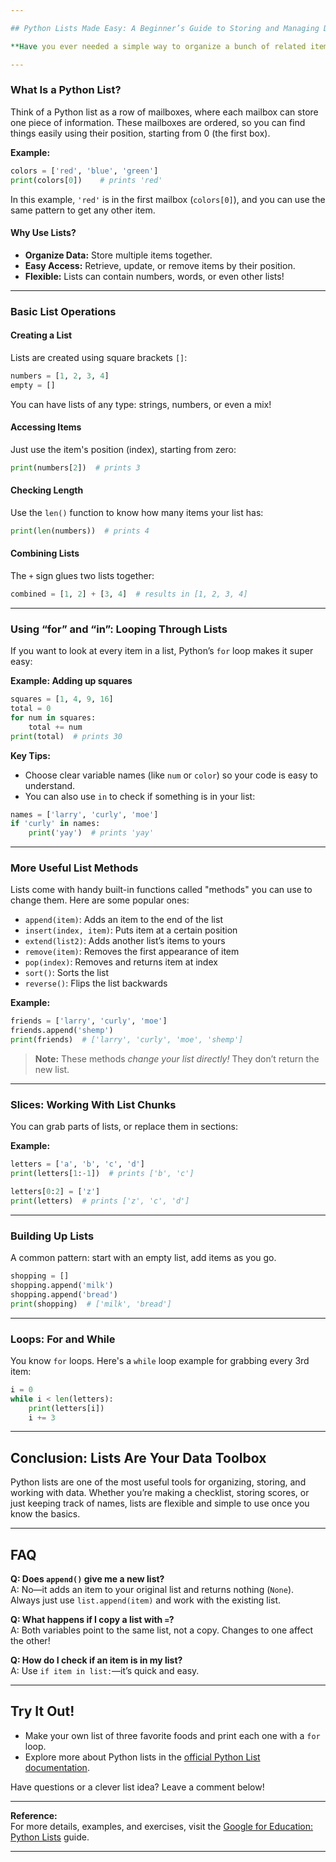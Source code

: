 ```yaml
---

## Python Lists Made Easy: A Beginner’s Guide to Storing and Managing Data

**Have you ever needed a simple way to organize a bunch of related items in your program? Enter Python’s powerful “list” feature – your digital container for anything from colors to numbers! Whether you’re learning coding for the first time or just want to refresh your skills, this guide will break down lists in plain English, so you can start using them with confidence.**

---
```


### What Is a Python List?

Think of a Python list as a row of mailboxes, where each mailbox can store one piece of information. These mailboxes are ordered, so you can find things easily using their position, starting from 0 (the first box).

**Example:**
```python
colors = ['red', 'blue', 'green']
print(colors[0])    # prints 'red'
```
In this example, `'red'` is in the first mailbox (`colors[0]`), and you can use the same pattern to get any other item.

#### Why Use Lists?

- **Organize Data:** Store multiple items together.
- **Easy Access:** Retrieve, update, or remove items by their position.
- **Flexible:** Lists can contain numbers, words, or even other lists!

---

### Basic List Operations

#### Creating a List

Lists are created using square brackets `[]`:
```python
numbers = [1, 2, 3, 4]
empty = []
```
You can have lists of any type: strings, numbers, or even a mix!

#### Accessing Items

Just use the item's position (index), starting from zero:
```python
print(numbers[2])  # prints 3
```

#### Checking Length

Use the `len()` function to know how many items your list has:
```python
print(len(numbers))  # prints 4
```

#### Combining Lists

The `+` sign glues two lists together:
```python
combined = [1, 2] + [3, 4]  # results in [1, 2, 3, 4]
```

---

### Using “for” and “in”: Looping Through Lists

If you want to look at every item in a list, Python’s `for` loop makes it super easy:

**Example: Adding up squares**
```python
squares = [1, 4, 9, 16]
total = 0
for num in squares:
    total += num
print(total)  # prints 30
```

**Key Tips:**
- Choose clear variable names (like `num` or `color`) so your code is easy to understand.
- You can also use `in` to check if something is in your list:
```python
names = ['larry', 'curly', 'moe']
if 'curly' in names:
    print('yay')  # prints 'yay'
```

---

### More Useful List Methods

Lists come with handy built-in functions called "methods" you can use to change them. Here are some popular ones:

- `append(item)`: Adds an item to the end of the list
- `insert(index, item)`: Puts item at a certain position
- `extend(list2)`: Adds another list’s items to yours
- `remove(item)`: Removes the first appearance of item
- `pop(index)`: Removes and returns item at index
- `sort()`: Sorts the list
- `reverse()`: Flips the list backwards

**Example:**
```python
friends = ['larry', 'curly', 'moe']
friends.append('shemp')
print(friends)  # ['larry', 'curly', 'moe', 'shemp']
```
> **Note:** These methods *change your list directly!* They don’t return the new list.

---

### Slices: Working With List Chunks

You can grab parts of lists, or replace them in sections:

**Example:**
```python
letters = ['a', 'b', 'c', 'd']
print(letters[1:-1])  # prints ['b', 'c']

letters[0:2] = ['z']
print(letters)  # prints ['z', 'c', 'd']
```

---

### Building Up Lists

A common pattern: start with an empty list, add items as you go.
```python
shopping = []
shopping.append('milk')
shopping.append('bread')
print(shopping)  # ['milk', 'bread']
```

---

### Loops: For and While

You know `for` loops. Here's a `while` loop example for grabbing every 3rd item:
```python
i = 0
while i < len(letters):
    print(letters[i])
    i += 3
```

---

## Conclusion: Lists Are Your Data Toolbox

Python lists are one of the most useful tools for organizing, storing, and working with data. Whether you’re making a checklist, storing scores, or just keeping track of names, lists are flexible and simple to use once you know the basics.

---

## FAQ

**Q: Does `append()` give me a new list?**  
A: No—it adds an item to your original list and returns nothing (`None`). Always just use `list.append(item)` and work with the existing list.

**Q: What happens if I copy a list with `=`?**  
A: Both variables point to the same list, not a copy. Changes to one affect the other!

**Q: How do I check if an item is in my list?**  
A: Use `if item in list:`—it’s quick and easy.

---

## Try It Out!

- Make your own list of three favorite foods and print each one with a `for` loop.
- Explore more about Python lists in the [official Python List documentation](https://developers.google.com/edu/python/lists).

Have questions or a clever list idea? Leave a comment below!

---

**Reference:**  
For more details, examples, and exercises, visit the [Google for Education: Python Lists](https://developers.google.com/edu/python/lists) guide.

---